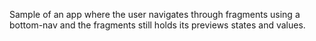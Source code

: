 Sample of an app where the user navigates through fragments using a bottom-nav and the fragments still holds its previews states and values.
